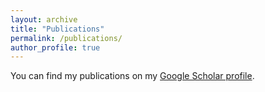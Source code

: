 ```yaml
---
layout: archive
title: "Publications"
permalink: /publications/
author_profile: true
---
```


You can find my publications on my [Google Scholar profile](https://scholar.google.com/citations?user=KXimUncAAAAJ&hl=en").
<!-- <ul>
<li> </li>
<li>Second item</li>
<li>Third item</li>
<li>Fourth item</li>
</ul>  -->

<!-- {% if author.googlescholar %}
  You can also find my articles on <u><a href="{{author.googlescholar}}">my Google Scholar profile</a>.</u>
{% endif %}

{% include base_path %}

{% for post in site.publications reversed %}
  {% include archive-single.html %}
{% endfor %} -->
